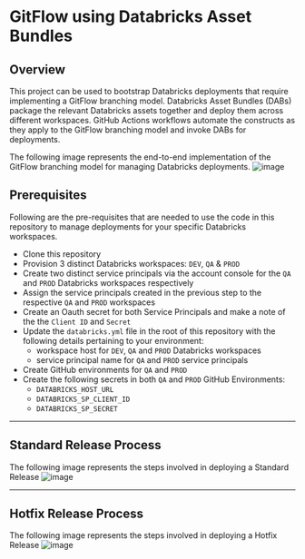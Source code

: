 # GitFlow using Databricks Asset Bundles

## Overview

This project can be used to bootstrap Databricks deployments that require implementing a GitFlow branching model. Databricks Asset Bundles (DABs) package the relevant Databricks assets together and deploy them across different workspaces. GitHub Actions workflows automate the constructs as they apply to the GitFlow branching model and invoke DABs for deployments. 

The following image represents the end-to-end implementation of the GitFlow branching model for managing Databricks deployments.
![image](https://github.com/user-attachments/assets/ae25ba29-2bb1-4152-8259-76f4fe1895ae)

    
## Prerequisites
Following are the pre-requisites that are needed to use the code in this repository to manage deployments for your specific Databricks workspaces.
* Clone this repository 
* Provision 3 distinct Databricks workspaces: `DEV`, `QA` & `PROD`
* Create two distinct service principals via the account console for the `QA` and `PROD` Databricks workspaces respectively
* Assign the service principals created in the previous step to the respective `QA` and `PROD` workspaces
* Create an Oauth secret for both Service Principals and make a note of the the `Client ID` and `Secret`  
* Update the `databricks.yml` file in the root of this repository with the following details pertaining to your environment:
  * workspace host for `DEV`, `QA` and `PROD` Databricks workspaces
  * service principal name for `QA` and `PROD` service principals
* Create GitHub environments for `QA` and `PROD`
* Create the following secrets in both `QA` and `PROD` GitHub Environments:
  * `DATABRICKS_HOST_URL`
  * `DATABRICKS_SP_CLIENT_ID`
  * `DATABRICKS_SP_SECRET`
---

## Standard Release Process
The following image represents the steps involved in deploying a Standard Release
![image](https://github.com/user-attachments/assets/e50ef525-60f4-4680-abb2-38ec7ea90e89)


---
## Hotfix Release Process
The following image represents the steps involved in deploying a Hotfix Release
![image](https://github.com/user-attachments/assets/73cbdd53-84b8-43ae-bfb5-2b944a3c7e65)










